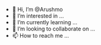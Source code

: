 - 👋 Hi, I’m @Arushmo
- 👀 I’m interested in ...
- 🌱 I’m currently learning ...
- 💞️ I’m looking to collaborate on ...
- 📫 How to reach me ...

<!---
Arushmo/Arushmo is a ✨ special ✨ repository because its `README.md` (this file) appears on your GitHub profile.
You can click the Preview link to take a look at your changes.
--->

